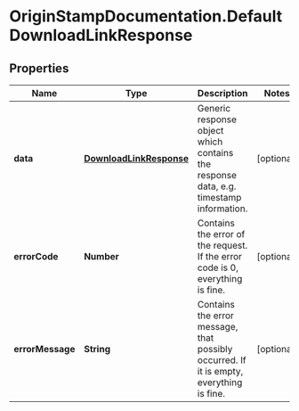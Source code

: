 # OriginStampDocumentation.DefaultDownloadLinkResponse

## Properties
Name | Type | Description | Notes
------------ | ------------- | ------------- | -------------
**data** | [**DownloadLinkResponse**](DownloadLinkResponse.md) | Generic response object which contains the response data, e.g. timestamp information. | [optional] 
**errorCode** | **Number** | Contains the error of the request. If the error code is 0, everything is fine. | [optional] 
**errorMessage** | **String** | Contains the error message, that possibly occurred. If it is empty, everything is fine. | [optional] 


